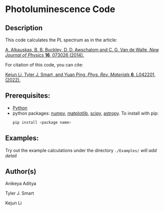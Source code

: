 Photoluminescence Code
===================================

Description
------------------------------------
This code calculates the PL spectrum as in the article:

[A. Alkauskas, B. B. Buckley, D. D. Awschalom and C. G. Van de Walle, *New Journal of Physics* **16**, 073026 (2014).](https://iopscience.iop.org/article/10.1088/1367-2630/16/7/073026/meta "First-principles theory of the luminescence lineshape for the triplet transition in diamond NV centres")

For citation of this code, you can cite:

[Kejun Li, Tyler J. Smart, and Yuan Ping,  *Phys. Rev. Materials* **6**, L042201, (2022).](https://journals.aps.org/prmaterials/abstract/10.1103/PhysRevMaterials.6.L042201
"Carbon trimer as a 2 eV single-photon emitter candidate in hexagonal boron nitride: A first-principles study")

Prerequisites:
------------------------------------
* [Python](https://www.python.org/downloads)
* python packages: [numpy](https://numpy.org), [matplotlib](https://matplotlib.org), [scipy](https://www.scipy.org), [astropy](https://www.astropy.org). To install with pip:
    ```bash
    pip install <package name>
    ```

Examples:
------------------------------------
Try out the example calculations under the directory `./Examples/`
*will add detail*

Author(s)
------------------------------------
Anikeya Aditya

Tyler J. Smart

Kejun Li
